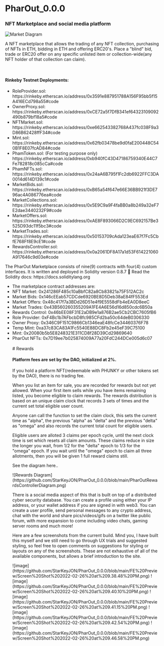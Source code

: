 # PharOut_0.0.0
<h3>
NFT Marketplace and social media platform
  </h3>

![Market Diagram](https://github.com/StarKeyJON/PharOut_0.0.0/blob/main/pharoutmarketdiagram.png)
<p>
A NFT marketplace that allows the trading of any NFT collection, purchasing of NFTs in ETH, bidding in ETH and offering ERC20's.
Place a "blind" bid, trade or ERC20 offer on any specific unlisted item or collection-wide(any NFT holder of that collection can claim).
  </p>
  </br>
  <h4>
  Rinkeby Testnet Deployments:
  </h4>
  <ul>
  <li>RoleProvider.sol: https://rinkeby.etherscan.io/address/0x3591e887951788A156F95bb5f15A416ECd798a55#code</li>
  <li>OwnerProxy.sol: https://rinkeby.etherscan.io/address/0xCE72a5f7DfB341ef64323109092490b879bf18a5#code</li>
  <li>NFTMarket.sol: https://rinkeby.etherscan.io/address/0xe662543382768A437fc038F9a3D86B62428ffF34#code</li>
  <li>Mint.sol: https://rinkeby.etherscan.io/address/0x62fb03478be9d0faE200448C540B1F8E07fcAD84#code</li>
  <li>PhamToken.sol: (For testing purpose only) https://rinkeby.etherscan.io/address/0xb940fC43D47186759340E44C7Fe782818c085cCa#code</li>
  <li>PhamNFTs.sol: https://rinkeby.etherscan.io/address/0x24aA6B795f1Fc2db6922FFC3DA0014d614D139c1#code</li>
  <li>MarketBids.sol: https://rinkeby.etherscan.io/address/0xB65a54f647e66E36BB921f3DE796ac4A086776ea#code</li>
  <li>MarketCollections.sol: https://rinkeby.etherscan.io/address/0x5E9C9a9F4faBB0a8b249a32eF7E2dae3440232F9#code</li>
  <li>MarketOffers.sol: https://rinkeby.etherscan.io/address/0xAE8F893066D2C9EC692157Be3525D93dc11f5bc3#code</li>
  <li>MarketTrades.sol: https://rinkeby.etherscan.io/address/0x50153709cAda123eaE67f7Fc5CbfE768Ff8E9cE1#code</li>
  <li>RewardsController.sol: https://rinkeby.etherscan.io/address/0x0a2061DF8A17a1d53F614221060A917646c9d03e#code</li>
  </ul>
  <p>
  The PharOut Marketplace consists of nine(9) contracts with four(4) custom interfaces.
It is written and deployed in Solidity version 0.8.7
📕 Read the Solidity docs: https://docs.soliditylang.org </p>
<ul>
<li>The marketplace contract addresses are:</li>
<li>NFT Market: 0x241286F485c10aBbfC82a8Cb83821a75F512AC2c</li>
<li>Market Bids: 0x146cEEab57CDCde6920BE8D5Deb38aE84fF553Ed</li>
<li>Market Offers: 0x48c417f7a3BDd26D51e4f9E5558dFb4eEA0D8eeC</li>
<li>Market Trades: 0x43B560260355209A1FE4A6E56d16d850cdc6B50a</li>
<li>Rewards Control: 0x46bEE08F31E2aDB9e1a876B2ae5Cb2CBC7605fB6</li>
<li>Role Provider: 0xF4Bc1b7AFbcbD8fc985CFd2ba50c64deB0306330</li>
<li>Owner Proxy: 0x346C9F151C9866Cb1346eaE48fcCe34460376F78</li>
<li>Temp Mint: 0xa37c83CA83A1Fc5540E88DC8Fb2e45eF39C75100</li>
<li>Mint: 0x20080b5b5E8248321E311CD8f28D39Cd29869640</li>
<li>PharOut NFTs: 0x7D19ee7b025874009A77a20FdC244DCe005d6c07</li>

</br>
# Rewards
<h4>
Platform fees are set by the DAO, initialized at 2%.
  </h4>
If you hold a platform NFT(redeemable with PHUNKY or other tokens set by the DAO), there is no trading fee.
<p>
When you list an item for sale, you are recorded for rewards but not yet allowed. When your first item sells while you have items remaining listed, you become eligible to claim rewards. The rewards distribution is based on an unique claim clock that records 3 sets of times and the current set total eligible user count.  </p>
<p>
Anyone can call the function to set the claim clock, this sets the current time as "alpha", the previous "alpha" as "delta" and the previous "delta" as "omega" and also records the current total count for eligible users.
  </p>
 <p>
 Eligible users are alloted 3 claims per epoch cycle, until the next clock time is set which resets all claim amounts.
  These claims reduce in size the longer you wait, from 1/2 for the "delta" epoch to 1/3 for the "omega" epoch. If you wait until the "omega" epoch to claim all three allotments, then you will be given 1 full reward claims still.
  </p>
  <p>See the diagram here..</p>
 ![Rewards Diagram](https://github.com/StarKeyJON/PharOut_0.0.0/blob/main/PharOutRewardsControllerDiagram.png)
 
 </br>
 
 <p>
  There is a social media aspect of this that is built on top of a distributed cyber security database. You can create a profile using either your IP address, or your wallet address if you are signed in with web3. You can create a user profile, send personal messages to any crypto address, chat with the world and share pics/videos/gifs on a twitter like public forum, with more expansion to come including video chats, gaming server rooms and much more!
  </p>
<p>
  Here are a few screenshots from the current build. Mind you, I have built this myself and we still need to go through UX trials and suggested styling, so feel free to open comments on suggestions for styling or layouts on any of the screenshots. These are not exhaustive of all of the available components, but allows a brief introduction to the site.
  </p>
![image](https://github.com/StarKeyJON/PharOut_0.0.0/blob/main/FE%20Preview/Screen%20Shot%202022-02-26%20at%209.38.48%20PM.png)
![image](https://github.com/StarKeyJON/PharOut_0.0.0/blob/main/FE%20Preview/Screen%20Shot%202022-02-26%20at%209.40.10%20PM.png)
![image](https://github.com/StarKeyJON/PharOut_0.0.0/blob/main/FE%20Preview/Screen%20Shot%202022-02-26%20at%209.41.15%20PM.png)
![image](https://github.com/StarKeyJON/PharOut_0.0.0/blob/main/FE%20Preview/Screen%20Shot%202022-02-26%20at%209.42.54%20PM.png)
![image](https://github.com/StarKeyJON/PharOut_0.0.0/blob/main/FE%20Preview/Screen%20Shot%202022-02-26%20at%209.46.58%20PM.png)
